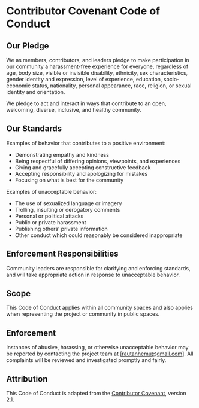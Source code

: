 # Contributor Covenant Code of Conduct

## Our Pledge

We as members, contributors, and leaders pledge to make participation in our community a harassment-free experience for everyone, regardless of age, body size, visible or invisible disability, ethnicity, sex characteristics, gender identity and expression, level of experience, education, socio-economic status, nationality, personal appearance, race, religion, or sexual identity and orientation.

We pledge to act and interact in ways that contribute to an open, welcoming, diverse, inclusive, and healthy community.

## Our Standards

Examples of behavior that contributes to a positive environment:
- Demonstrating empathy and kindness
- Being respectful of differing opinions, viewpoints, and experiences
- Giving and gracefully accepting constructive feedback
- Accepting responsibility and apologizing for mistakes
- Focusing on what is best for the community

Examples of unacceptable behavior:
- The use of sexualized language or imagery
- Trolling, insulting or derogatory comments
- Personal or political attacks
- Public or private harassment
- Publishing others’ private information
- Other conduct which could reasonably be considered inappropriate

## Enforcement Responsibilities

Community leaders are responsible for clarifying and enforcing standards, and will take appropriate action in response to unacceptable behavior.

## Scope

This Code of Conduct applies within all community spaces and also applies when representing the project or community in public spaces.

## Enforcement

Instances of abusive, harassing, or otherwise unacceptable behavior may be reported by contacting the project team at [rautanhemu@gmail.com]. All complaints will be reviewed and investigated promptly and fairly.

## Attribution

This Code of Conduct is adapted from the [Contributor Covenant](https://www.contributor-covenant.org/), version 2.1.
